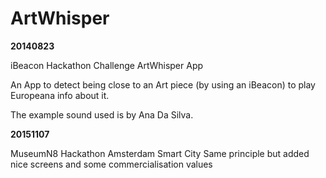 ArtWhisper
==========

**20140823**

iBeacon Hackathon Challenge ArtWhisper App

An App to detect being close to an Art piece (by using an iBeacon) to play Europeana info about it.

The example sound used is by Ana Da Silva.

**20151107**

MuseumN8 Hackathon Amsterdam Smart City
Same principle but added nice screens and some commercialisation values
